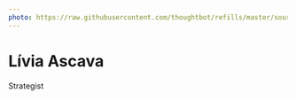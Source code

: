 ```yaml
---
photo: https://raw.githubusercontent.com/thoughtbot/refills/master/source/images/placeholder_logo_1_dark.png
---
```


# Lívia Ascava

Strategist
